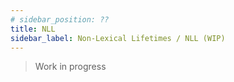 ```yaml
---
# sidebar_position: ??
title: NLL
sidebar_label: Non-Lexical Lifetimes / NLL (WIP)
---
```


> Work in progress

<!-- https://stackoverflow.com/questions/50251487/what-are-non-lexical-lifetimes -->
